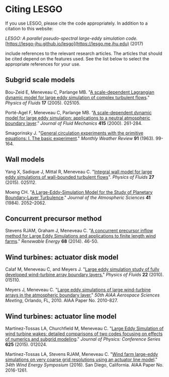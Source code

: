 # Citing LESGO

If you use LESGO, please cite the code appropriately. In addition to a citation
to this website:

*LESGO: A parallel pseudo-spectral large-eddy simulation code.*
[https://lesgo-jhu.github.io/lesgo](https://lesgo.me.jhu.edu) (2017)

include references to the relevant research articles. The articles that should
be cited depend on the features used. See the list below to select the appropriate
references for your use.

## Subgrid scale models
Bou-Zeid E, Meneveau C, Parlange MB. "[A scale-dependent Lagrangian dynamic model
for large eddy simulation of complex turbulent flows](http://dx.doi.org/10.1063/1.1839152)."
*Physics of Fluids* **17** (2005). 025105.

Porté-Agel F, Meneveau C, Parlange MB. “[A scale-dependent dynamic model for large eddy simulation: applications to a neutral atmospheric boundary layer](https://doi.org/10.1017/S0022112000008776).” *Journal of Fluid Mechanics* **415** (2000). 261-284.

Smagorinsky J. "[General circulation experiments with the primitive equations: I. The basic experiment](http://journals.ametsoc.org/doi/abs/10.1175/1520-0493%281963%29091%3C0099%3AGCEWTP%3E2.3.CO%3B2)."
 *Monthly Weather Review* **91** (1963). 99-164.

## Wall models
Yang X, Sadique J, Mittal R, Meneveau C. "[Integral wall model for large eddy
simulations of wall-bounded turbulent flows](http://dx.doi.org/10.1063/1.4908072)".
*Physics of Fluids* **27** (2015). 025112.

Moeng CH. "[A Large-Eddy-Simulation Model for the Study of Planetary Boundary-Layer Turbulence](https://doi.org/10.1175/1520-0469(1984)041<2052:ALESMF>2.0.CO;2)." *Journal of the Atmospheric Sciences* **41** (1984). 2052–2062.

## Concurrent precursor method
Stevens RJAM, Graham J, Meneveau C. "[A concurrent precursor inflow method for
Large Eddy Simulations and applications to finite length wind farms](https:/doi.org/10.1016/j.renene.2014.01.024)."
*Renewable Energy* **68** (2014). 46-50.

## Wind turbines: actuator disk model
Calaf M, Meneveau C, and Meyers J. "[Large eddy simulation study of fully developed
wind-turbine array boundary layers.](http://dx.doi.org/10.1063/1.3291077)"
*Physics of Fluids* **22** (2010). 015110.

Meyers J, Meneveau C. "[Large eddy simulations of large wind-turbine arrays in
the atmospheric boundary layer.](http://dx.doi.org/10.2514/6.2010-827 )" *50th
AIAA Aerospace Sciences Meeting*, Orlando, FL, 2010. AIAA Paper No. 2010-827.

## Wind turbines: actuator line model
Martínez-Tossas LA, Churchfield M, Meneveau C. "[Large Eddy Simulation of wind turbine wakes: detailed comparisons of two codes focusing on effects of numerics and subgrid modeling](https://doi.org/10.1088/1742-6596/625/1/012024)." *Journal of Physics: Conference Series* **625** (2015). 012024.

Martínez-Tossas LA, Stevens RJAM, Meneveau C. "[Wind farm large-eddy simulations on very coarse grid resolutions using an actuator line model](https://doi.org/10.2514/6.2016-1261)." *34th Wind Energy Symposium* (2016). San Diego, California. AIAA Paper No. 2016-1261.
